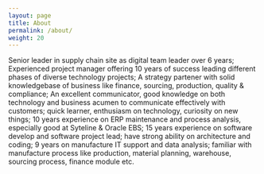 ```yaml
---
layout: page
title: About
permalink: /about/
weight: 20
---
```


Senior leader in supply chain site as digital team leader over 6 years; Experienced project manager offering 10 years of success leading different phases of diverse technology projects;
A strategy partener with solid knowledgebase of business like finance, sourcing, production, quality & compliance;
An excellent communicator, good knowledge on both technology and business acumen to communicate effectively with customers; quick learner, enthusiasm on technology, curiosity on new things;
10 years experience on ERP maintenance and process analysis, especially good at Syteline & Oracle EBS;
15 years experience on software develop and software project lead; have strong ability on architecture and coding;
9 years on manufacture IT support and data analysis; familiar with manufacture process like production, material planning, warehouse, sourcing process, finance module etc.